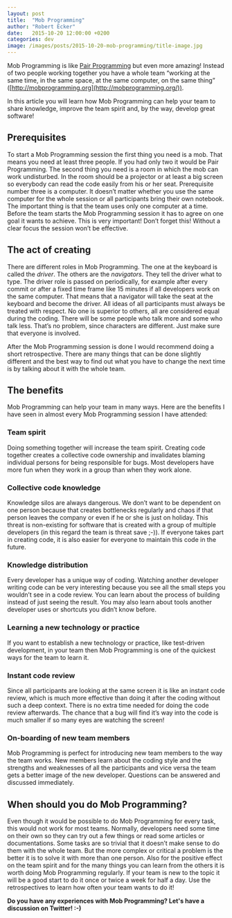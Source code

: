```yaml
---
layout: post
title:  "Mob Programming"
author: "Robert Ecker"
date:   2015-10-20 12:00:00 +0200
categories: dev
image: /images/posts/2015-10-20-mob-programming/title-image.jpg
---
```


Mob Programming is like [Pair Programming](http://www.extremeprogramming.org/rules/pair.html) but even more amazing! Instead of two people working together you have a whole team “working at the same time, in the same space, at the same computer, on the same thing” ([http://mobprogramming.org](http://mobprogramming.org/)).

In this article you will learn how Mob Programming can help your team to share knowledge, improve the team spirit and, by the way, develop great software!


## Prerequisites

To start a Mob Programming session the first thing you need is a mob. That means you need at least three people. If you had only two it would be Pair Programming.
The second thing you need is a room in which the mob can work undisturbed. In the room should be a projector or at least a big screen so everybody can read the code easily from his or her seat.
Prerequisite number three is a computer. It doesn’t matter whether you use the same computer for the whole session or all participants bring their own notebook. The important thing is that the team uses only one computer at a time.
Before the team starts the Mob Programming session it has to agree on one goal it wants to achieve. This is very important! Don’t forget this! Without a clear focus the session won’t be effective.


## The act of creating

There are different roles in Mob Programming. The one at the keyboard is called the *driver*. The others are the *navigators*. They tell the driver what to type. The driver role is passed on periodically, for example after every commit or after a fixed time frame like 15 minutes if all developers work on the same computer. That means that a navigator will take the seat at the keyboard and become the driver. All ideas of all participants must always be treated with respect. No one is superior to others, all are considered equal during the coding. There will be some people who talk more and some who talk less. That’s no problem, since characters are different. Just make sure that everyone is involved.

After the Mob Programming session is done I would recommend doing a short retrospective. There are many things that can be done slightly different and the best way to find out what you have to change the next time is by talking about it with the whole team.


## The benefits

Mob Programming can help your team in many ways. Here are the benefits I have seen in almost every Mob Programming session I have attended:

### Team spirit
Doing something together will increase the team spirit. Creating code together creates a collective code ownership and invalidates blaming individual persons for being responsible for bugs. Most developers have more fun when they work in a group than when they work alone.

### Collective code knowledge
Knowledge silos are always dangerous. We don’t want to be dependent on one person because that creates bottlenecks regularly and chaos if that person leaves the company or even if he or she is just on holiday. This threat is non-existing for software that is created with a group of multiple developers (in this regard the team is threat save ;-)). If everyone takes part in creating code, it is also easier for everyone to maintain this code in the future.

### Knowledge distribution
Every developer has a unique way of coding. Watching another developer writing code can be very interesting because you see all the small steps you wouldn’t see in a code review. You can learn about the process of building instead of just seeing the result. You may also learn about tools another developer uses or shortcuts you didn’t know before.

### Learning a new technology or practice
If you want to establish a new technology or practice, like test-driven development, in your team then Mob Programming is one of the quickest ways for the team to learn it.

### Instant code review
Since all participants are looking at the same screen it is like an instant code review, which is much more effective than doing it after the coding without such a deep context. There is no extra time needed for doing the code review afterwards. The chance that a bug will find it’s way into the code is much smaller if so many eyes are watching the screen!

### On-boarding of new team members
Mob Programming is perfect for introducing new team members to the way the team works. New members learn about the coding style and the strengths and weaknesses of all the participants and vice versa the team gets a better image of the new developer. Questions can be answered and discussed immediately.


## When should you do Mob Programming?
Even though it would be possible to do Mob Programming for every task, this would not work for most teams. Normally, developers need some time on their own so they can try out a few things or read some articles or documentations. Some tasks are so trivial that it doesn’t make sense to do them with the whole team. But the more complex or critical a problem is the better it is to solve it with more than one person. Also for the positive effect on the team spirit and for the many things you can learn from the others it is worth doing Mob Programming regularly. If your team is new to the topic it will be a good start to do it once or twice a week for half a day. Use the retrospectives to learn how often your team wants to do it!

**Do you have any experiences with Mob Programming? Let's have a discussion on Twitter! :-)**
